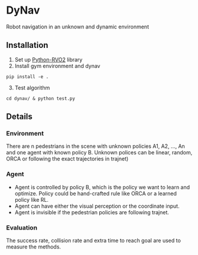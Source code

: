# DyNav
Robot navigation in an unknown and dynamic environment


## Installation
1. Set up [Python-RVO2](https://github.com/sybrenstuvel/Python-RVO2) library
2. Install gym environment and dynav
```
pip install -e .
```
3. Test algorithm
```
cd dynav/ & python test.py
```


## Details
### Environment
There are n pedestrians in the scene with unknown policies A1, A2, ...,
An and one agent with known policy B. Unknown polices can be linear, random,
ORCA or following the exact trajectories in trajnet)

### Agent
* Agent is controlled by policy B, which is the policy we want to learn
and optimize. Policy could be hand-crafted rule like ORCA or a learned
policy like RL.
* Agent can have either the visual perception or the coordinate input.
* Agent is invisible if the pedestrian policies are following trajnet.


### Evaluation
The success rate, collision rate and extra time to reach goal are used to measure
the methods.
